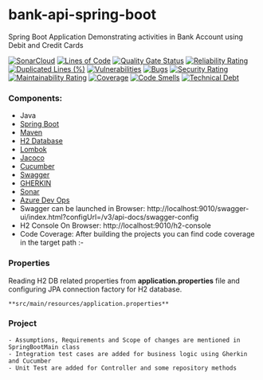 # bank-api-spring-boot

Spring Boot Application Demonstrating activities in Bank Account using Debit and Credit Cards

[![SonarCloud](https://sonarcloud.io/images/project_badges/sonarcloud-white.svg)](https://sonarcloud.io/summary/new_code?id=santhoshvernekar_bank-api-spring-boot)
[![Lines of Code](https://sonarcloud.io/api/project_badges/measure?project=santhoshvernekar_bank-api-spring-boot&metric=ncloc)](https://sonarcloud.io/summary/new_code?id=santhoshvernekar_bank-api-spring-boot)
[![Quality Gate Status](https://sonarcloud.io/api/project_badges/measure?project=santhoshvernekar_bank-api-spring-boot&metric=alert_status)](https://sonarcloud.io/summary/new_code?id=santhoshvernekar_bank-api-spring-boot)
[![Reliability Rating](https://sonarcloud.io/api/project_badges/measure?project=santhoshvernekar_bank-api-spring-boot&metric=reliability_rating)](https://sonarcloud.io/summary/new_code?id=santhoshvernekar_bank-api-spring-boot)
[![Duplicated Lines (%)](https://sonarcloud.io/api/project_badges/measure?project=santhoshvernekar_bank-api-spring-boot&metric=duplicated_lines_density)](https://sonarcloud.io/summary/new_code?id=santhoshvernekar_bank-api-spring-boot)
[![Vulnerabilities](https://sonarcloud.io/api/project_badges/measure?project=santhoshvernekar_bank-api-spring-boot&metric=vulnerabilities)](https://sonarcloud.io/summary/new_code?id=santhoshvernekar_bank-api-spring-boot)
[![Bugs](https://sonarcloud.io/api/project_badges/measure?project=santhoshvernekar_bank-api-spring-boot&metric=bugs)](https://sonarcloud.io/summary/new_code?id=santhoshvernekar_bank-api-spring-boot)
[![Security Rating](https://sonarcloud.io/api/project_badges/measure?project=santhoshvernekar_bank-api-spring-boot&metric=security_rating)](https://sonarcloud.io/summary/new_code?id=santhoshvernekar_bank-api-spring-boot)
[![Maintainability Rating](https://sonarcloud.io/api/project_badges/measure?project=santhoshvernekar_bank-api-spring-boot&metric=sqale_rating)](https://sonarcloud.io/summary/new_code?id=santhoshvernekar_bank-api-spring-boot)
[![Coverage](https://sonarcloud.io/api/project_badges/measure?project=santhoshvernekar_bank-api-spring-boot&metric=coverage)](https://sonarcloud.io/summary/new_code?id=santhoshvernekar_bank-api-spring-boot)
[![Code Smells](https://sonarcloud.io/api/project_badges/measure?project=santhoshvernekar_bank-api-spring-boot&metric=code_smells)](https://sonarcloud.io/summary/new_code?id=santhoshvernekar_bank-api-spring-boot)
[![Technical Debt](https://sonarcloud.io/api/project_badges/measure?project=santhoshvernekar_bank-api-spring-boot&metric=sqale_index)](https://sonarcloud.io/summary/new_code?id=santhoshvernekar_bank-api-spring-boot)

### Components:
- Java
- [Spring Boot](https://spring.io/projects/spring-boot)
- [Maven](https://maven.apache.org/guides/index.html)
- [H2 Database](https://www.h2database.com/html/main.html)
- [Lombok](https://objectcomputing.com/resources/publications/sett/january-2010-reducing-boilerplate-code-with-project-lombok)
- [Jacoco](https://www.eclemma.org/jacoco/)
- [Cucumber](https://cucumber.io/)
- [Swagger](https://swagger.io/)
- [GHERKIN](https://cucumber.io/docs/gherkin/)
- [Sonar](https://sonarcloud.io/projects)
- [Azure Dev Ops](https://dev.azure.com/)
- Swagger can be launched in Browser: http://localhost:9010/swagger-ui/index.html?configUrl=/v3/api-docs/swagger-config
- H2 Console On Browser: http://localhost:9010/h2-console
- Code Coverage: After building the projects you can find code coverage in the target path :-

### Properties
Reading H2 DB related properties from **application.properties** file and configuring JPA connection factory for H2 database.  

    **src/main/resources/application.properties**
    
### Project
    - Assumptions, Requirements and Scope of changes are mentioned in SpringBootMain class
    - Integration test cases are added for business logic using Gherkin and Cucumber
    - Unit Test are added for Controller and some repository methods
